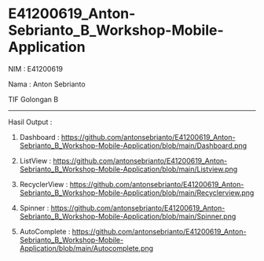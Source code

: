# E41200619_Anton-Sebrianto_B_Workshop-Mobile-Application
NIM : E41200619

Nama : Anton Sebrianto

TIF Golongan B

-------------------------------------------------------------------------------------------------------------------------------------------

Hasil Output :

1. Dashboard : https://github.com/antonsebrianto/E41200619_Anton-Sebrianto_B_Workshop-Mobile-Application/blob/main/Dashboard.png

2. ListView : https://github.com/antonsebrianto/E41200619_Anton-Sebrianto_B_Workshop-Mobile-Application/blob/main/Listview.png

3. RecyclerView : https://github.com/antonsebrianto/E41200619_Anton-Sebrianto_B_Workshop-Mobile-Application/blob/main/Recyclerview.png

4. Spinner : https://github.com/antonsebrianto/E41200619_Anton-Sebrianto_B_Workshop-Mobile-Application/blob/main/Spinner.png

5. AutoComplete : https://github.com/antonsebrianto/E41200619_Anton-Sebrianto_B_Workshop-Mobile-Application/blob/main/Autocomplete.png
